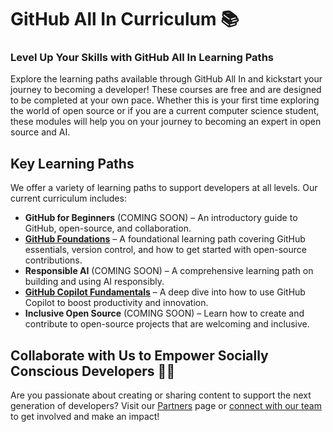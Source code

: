 # GitHub All In Curriculum 📚

### Level Up Your Skills with GitHub All In Learning Paths

Explore the learning paths available through GitHub All In and kickstart your journey to becoming a developer! These courses are free and are designed to be completed at your own pace. Whether this is your first time exploring the world of open source or if you are a current computer science student, these modules will help you on your journey to becoming an expert in open source and AI. 

## Key Learning Paths

We offer a variety of learning paths to support developers at all levels. Our current curriculum includes:

- **GitHub for Beginners** (COMING SOON) – An introductory guide to GitHub, open-source, and collaboration.
- [**GitHub Foundations**](https://learn.microsoft.com/en-us/collections/w1nebonx2g64nw) – A foundational learning path covering GitHub essentials, version control, and how to get started with open-source contributions.
- **Responsible AI** (COMING SOON) – A comprehensive learning path on building and using AI responsibly.
- [**GitHub Copilot Fundamentals**](https://learn.microsoft.com/en-us/training/paths/copilot/) – A deep dive into how to use GitHub Copilot to boost productivity and innovation.
- **Inclusive Open Source** (COMING SOON) – Learn how to create and contribute to open-source projects that are welcoming and inclusive.

## Collaborate with Us to Empower Socially Conscious Developers 🤝🏽
Are you passionate about creating or sharing content to support the next generation of developers? Visit our [Partners](https://github.com/All-In-Open-Source-Project/About-All-In/blob/main/partners.md) page or [connect with our team](mailto:info@allinopensource.org) to get involved and make an impact!


